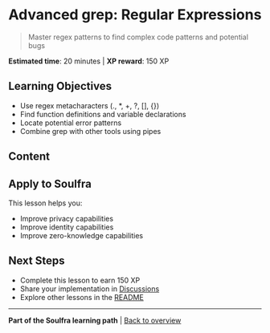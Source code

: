 # Advanced grep: Regular Expressions

> Master regex patterns to find complex code patterns and potential bugs

**Estimated time**: 20 minutes | **XP reward**: 150 XP

## Learning Objectives

- Use regex metacharacters (., *, +, ?, [], {})
- Find function definitions and variable declarations
- Locate potential error patterns
- Combine grep with other tools using pipes

## Content


## Apply to Soulfra

This lesson helps you:
- Improve privacy capabilities
- Improve identity capabilities
- Improve zero-knowledge capabilities

## Next Steps

- Complete this lesson to earn 150 XP
- Share your implementation in [Discussions](https://github.com/Soulfra/soulfra/discussions)
- Explore other lessons in the [README](../README.md)

---

**Part of the Soulfra learning path** | [Back to overview](../README.md)
